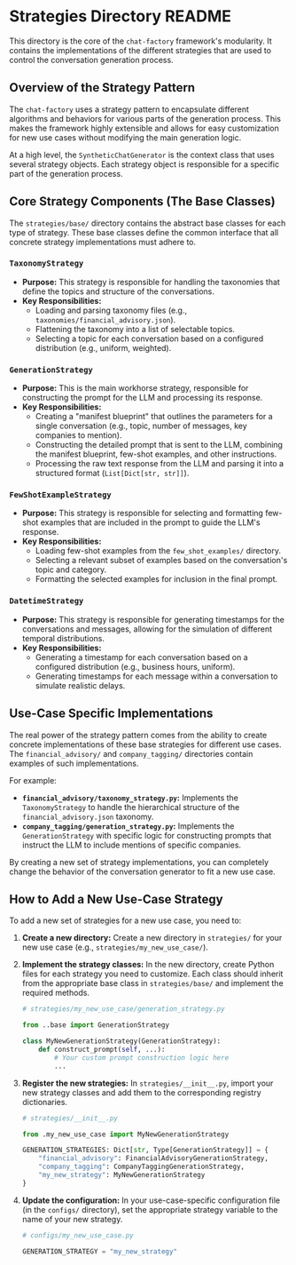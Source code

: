 # Strategies Directory README

This directory is the core of the `chat-factory` framework's modularity. It contains the implementations of the different strategies that are used to control the conversation generation process.

## Overview of the Strategy Pattern

The `chat-factory` uses a strategy pattern to encapsulate different algorithms and behaviors for various parts of the generation process. This makes the framework highly extensible and allows for easy customization for new use cases without modifying the main generation logic.

At a high level, the `SyntheticChatGenerator` is the context class that uses several strategy objects. Each strategy object is responsible for a specific part of the generation process.

## Core Strategy Components (The Base Classes)

The `strategies/base/` directory contains the abstract base classes for each type of strategy. These base classes define the common interface that all concrete strategy implementations must adhere to.

### `TaxonomyStrategy`

*   **Purpose:** This strategy is responsible for handling the taxonomies that define the topics and structure of the conversations.
*   **Key Responsibilities:**
    *   Loading and parsing taxonomy files (e.g., `taxonomies/financial_advisory.json`).
    *   Flattening the taxonomy into a list of selectable topics.
    *   Selecting a topic for each conversation based on a configured distribution (e.g., uniform, weighted).

### `GenerationStrategy`

*   **Purpose:** This is the main workhorse strategy, responsible for constructing the prompt for the LLM and processing its response.
*   **Key Responsibilities:**
    *   Creating a "manifest blueprint" that outlines the parameters for a single conversation (e.g., topic, number of messages, key companies to mention).
    *   Constructing the detailed prompt that is sent to the LLM, combining the manifest blueprint, few-shot examples, and other instructions.
    *   Processing the raw text response from the LLM and parsing it into a structured format (`List[Dict[str, str]]`).

### `FewShotExampleStrategy`

*   **Purpose:** This strategy is responsible for selecting and formatting few-shot examples that are included in the prompt to guide the LLM's response.
*   **Key Responsibilities:**
    *   Loading few-shot examples from the `few_shot_examples/` directory.
    *   Selecting a relevant subset of examples based on the conversation's topic and category.
    *   Formatting the selected examples for inclusion in the final prompt.

### `DatetimeStrategy`

*   **Purpose:** This strategy is responsible for generating timestamps for the conversations and messages, allowing for the simulation of different temporal distributions.
*   **Key Responsibilities:**
    *   Generating a timestamp for each conversation based on a configured distribution (e.g., business hours, uniform).
    *   Generating timestamps for each message within a conversation to simulate realistic delays.

## Use-Case Specific Implementations

The real power of the strategy pattern comes from the ability to create concrete implementations of these base strategies for different use cases. The `financial_advisory/` and `company_tagging/` directories contain examples of such implementations.

For example:

*   **`financial_advisory/taxonomy_strategy.py`:** Implements the `TaxonomyStrategy` to handle the hierarchical structure of the `financial_advisory.json` taxonomy.
*   **`company_tagging/generation_strategy.py`:** Implements the `GenerationStrategy` with specific logic for constructing prompts that instruct the LLM to include mentions of specific companies.

By creating a new set of strategy implementations, you can completely change the behavior of the conversation generator to fit a new use case.

## How to Add a New Use-Case Strategy

To add a new set of strategies for a new use case, you need to:

1.  **Create a new directory:** Create a new directory in `strategies/` for your new use case (e.g., `strategies/my_new_use_case/`).

2.  **Implement the strategy classes:** In the new directory, create Python files for each strategy you need to customize. Each class should inherit from the appropriate base class in `strategies/base/` and implement the required methods.

    ```python
    # strategies/my_new_use_case/generation_strategy.py

    from ..base import GenerationStrategy

    class MyNewGenerationStrategy(GenerationStrategy):
        def construct_prompt(self, ...):
            # Your custom prompt construction logic here
            ...
    ```

3.  **Register the new strategies:** In `strategies/__init__.py`, import your new strategy classes and add them to the corresponding registry dictionaries.

    ```python
    # strategies/__init__.py

    from .my_new_use_case import MyNewGenerationStrategy

    GENERATION_STRATEGIES: Dict[str, Type[GenerationStrategy]] = {
        "financial_advisory": FinancialAdvisoryGenerationStrategy,
        "company_tagging": CompanyTaggingGenerationStrategy,
        "my_new_strategy": MyNewGenerationStrategy
    }
    ```

4.  **Update the configuration:** In your use-case-specific configuration file (in the `configs/` directory), set the appropriate strategy variable to the name of your new strategy.

    ```python
    # configs/my_new_use_case.py

    GENERATION_STRATEGY = "my_new_strategy"
    ```
